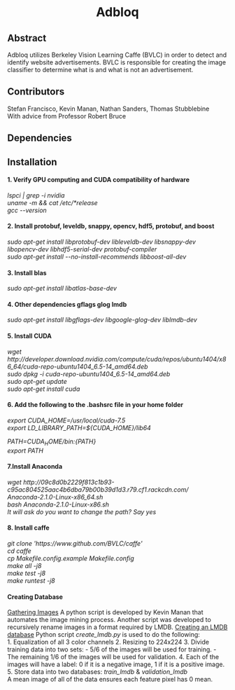 <h1><p align="center">Adbloq</p></h1>
<h2>Abstract</h2>
Adbloq utilizes Berkeley Vision Learning Caffe (BVLC) in order to detect and identify website advertisements. BVLC is responsible for creating the image classifier to determine what is and what is not an advertisement. 

<h2>Contributors</h2>
Stefan Francisco, Kevin Manan, Nathan Sanders, Thomas Stubblebine
<br>
With advice from Professor Robert Bruce 

<h2>Dependencies</h2>

<h2>Installation</h2>
<h4>1. Verify GPU computing and CUDA compatibility of hardware </h4>

<i>
lspci | grep -i nvidia
<br>
uname -m && cat /etc/*release
<br>
 gcc --version
 </i> 



<h4>2. Install protobuf, leveldb, snappy, opencv, hdf5, protobuf, and boost</h4>
<i>
sudo apt-get install libprotobuf-dev libleveldb-dev libsnappy-dev libopencv-dev libhdf5-serial-dev protobuf-compiler
<br>
sudo apt-get install --no-install-recommends libboost-all-dev
</i>

<h4>3. Install blas</h4>
<i>
sudo apt-get install libatlas-base-dev
</i>
<h4>4. Other dependencies gflags glog lmdb</h4>
<i>
sudo apt-get install libgflags-dev libgoogle-glog-dev liblmdb-dev
</i>
<h4>5. Install CUDA</h4>
<i>
wget http://developer.download.nvidia.com/compute/cuda/repos/ubuntu1404/x86_64/cuda-repo-ubuntu1404_6.5-14_amd64.deb
<br>
sudo dpkg -i cuda-repo-ubuntu1404_6.5-14_amd64.deb
<br>
sudo apt-get update
<br>
sudo apt-get install cuda
</i>
<h4>6. Add the following to the .bashsrc file in your home folder</h4>
<i>
export CUDA_HOME=/usr/local/cuda-7.5 
<br>
export LD_LIBRARY_PATH=${CUDA_HOME}/lib64 
 
PATH=${CUDA_HOME}/bin:${PATH} 
<br>
export PATH 
</i>
<h4>7.Install Anaconda</h4>
<i>
wget http://09c8d0b2229f813c1b93-c95ac804525aac4b6dba79b00b39d1d3.r79.cf1.rackcdn.com/
<br>
Anaconda-2.1.0-Linux-x86_64.sh
<br>
bash Anaconda-2.1.0-Linux-x86.sh
<br>
It will ask do you want to change the path? Say yes
</i>
<h4>8. Install caffe</h4>
<i>
git clone 'https://www.github.com/BVLC/caffe'
<br>
cd caffe
<br>
cp Makefile.config.example Makefile.config
<br>
make all -j8
<br>
make test -j8
<br>
make runtest -j8
</i>
<h4>Creating Database</h4>
<u>Gathering Images</u>
A python script is developed by Kevin Manan that automates the image mining process. Another  script was developed to recursively rename images in a format required by LMDB.
<u>Creating an LMDB database</u>
Python script <i>create_lmdb.py</i> is used to do the following:
<br>
1. Equalization of all 3 color channels
2. Resizing to 224x224
3. Divide training data into two sets:
	- 5/6 of the images will be used for training.
	- The remaining 1/6 of the images will be used for validation.
4. Each of the images will have a label: 0 if it is a negative image, 1 if it is a positive image.
5. Store data into two databases: <i>train_lmdb</i> & <i>validation_lmdb</i>
<br>
A mean image of all of the data ensures each feature pixel has 0 mean.